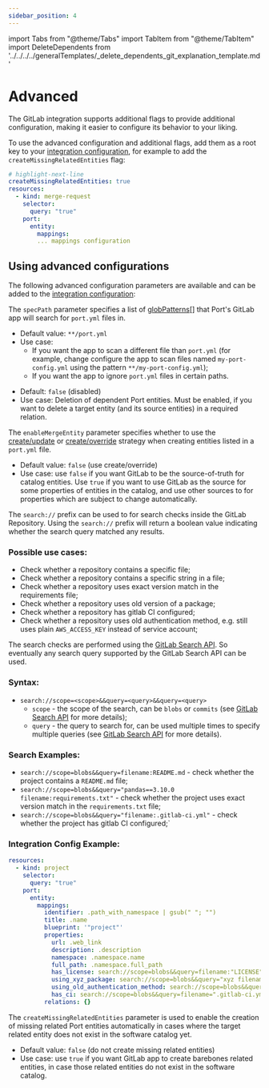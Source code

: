 ```yaml
---
sidebar_position: 4
---
```


import Tabs from "@theme/Tabs"
import TabItem from "@theme/TabItem"
import DeleteDependents from '../../../../generalTemplates/\_delete_dependents_git_explanation_template.md'

# Advanced

The GitLab integration supports additional flags to provide additional configuration, making it easier to configure its behavior to your liking.

To use the advanced configuration and additional flags, add them as a root key to your [integration configuration](./gitlab.md#the-integration-configuration), for example to add the
`createMissingRelatedEntities` flag:

```yaml showLineNumbers
# highlight-next-line
createMissingRelatedEntities: true
resources:
  - kind: merge-request
    selector:
      query: "true"
    port:
      entity:
        mappings:
        ... mappings configuration
```

## Using advanced configurations

The following advanced configuration parameters are available and can be added to the [integration configuration](./gitlab.md#the-integration-configuration):

<Tabs groupId="config" queryString="parameter">

<TabItem label="Spec path" value="specPath">

The `specPath` parameter specifies a list of [globPatterns](https://www.malikbrowne.com/blog/a-beginners-guide-glob-patterns)[] that Port's GitLab app will search for `port.yml` files in.

- Default value: `**/port.yml`
- Use case:
  - If you want the app to scan a different file than `port.yml` (for example, change configure the app to scan files named `my-port-config.yml` using the pattern `**/my-port-config.yml`);
  - If you want the app to ignore `port.yml` files in certain paths.

</TabItem>

<TabItem label="Delete dependent entities" value="deleteDependent">

<DeleteDependents/>

- Default: `false` (disabled)
- Use case: Deletion of dependent Port entities. Must be enabled, if you want to delete a target entity (and its source entities) in a required relation.

</TabItem>

<TabItem label="Enable merge entity" value="enableMergeEntity">

The `enableMergeEntity` parameter specifies whether to use the [create/update](../../api/api.md?operation=create-update#usage) or [create/override](../../api/api.md?operation=create-override#usage) strategy when creating entities listed in a `port.yml` file.

- Default value: `false` (use create/override)
- Use case: use `false` if you want GitLab to be the source-of-truth for catalog entities. Use `true` if you want to use GitLab as the source for some properties of entities in the catalog, and use other sources to for properties which are subject to change automatically.

</TabItem>

<TabItem label="Search Checks in Repository" value="searchCheckInRepository">

The `search://` prefix can be used to for search checks inside the GitLab Repository.
Using the `search://` prefix will return a boolean value indicating whether the search query matched any results.

### Possible use cases:

- Check whether a repository contains a specific file;
- Check whether a repository contains a specific string in a file;
- Check whether a repository uses exact version match in the requirements file;
- Check whether a repository uses old version of a package;
- Check whether a repository has gitlab CI configured;
- Check whether a repository uses old authentication method, e.g. still uses plain `AWS_ACCESS_KEY` instead of service account;

The search checks are performed using the [GitLab Search API](https://docs.gitlab.com/ee/api/search.html).
So eventually any search query supported by the GitLab Search API can be used.

### Syntax:

- `search://scope=<scope>&&query=<query>&&query=<query>`
  - `scope` - the scope of the search, can be `blobs` or `commits` (see [GitLab Search API](https://docs.gitlab.com/ee/api/search.html#scope) for more details);
  - `query` - the query to search for, can be used multiple times to specify multiple queries (see [GitLab Search API](https://docs.gitlab.com/ee/api/search.html#query) for more details).

### Search Examples:

- `search://scope=blobs&&query=filename:README.md` - check whether the project contains a `README.md` file;
- `search://scope=blobs&&query="pandas==3.10.0 filename:requirements.txt"` - check whether the project uses exact version match in the `requirements.txt` file;
- `search://scope=blobs&&query="filename:.gitlab-ci.yml"` - check whether the project has gitlab CI configured;`

### Integration Config Example:

```yaml showLineNumbers
resources:
  - kind: project
    selector:
      query: "true"
    port:
      entity:
        mappings:
          identifier: .path_with_namespace | gsub(" "; "")
          title: .name
          blueprint: '"project"'
          properties:
            url: .web_link
            description: .description
            namespace: .namespace.name
            full_path: .namespace.full_path
            has_license: search://scope=blobs&&query=filename:"LICENSE"
            using_xyz_package: search://scope=blobs&&query="xyz filename=requirements.txt"
            using_old_authentication_method: search://scope=blobs&&query="AWS_ACCESS_TOKEN= filename:*.py"
            has_ci: search://scope=blobs&&query=filename=".gitlab-ci.yml"
          relations: {}
```

</TabItem>

<TabItem value="createMissingRelatedEntities" label="Create missing related entities">

The `createMissingRelatedEntities` parameter is used to enable the creation of missing related Port entities automatically in cases where the target related entity does not exist in the software catalog yet.

- Default value: `false` (do not create missing related entities)
- Use case: use `true` if you want GitLab app to create barebones related entities, in case those related entities do not exist in the software catalog.

</TabItem>

</Tabs>
